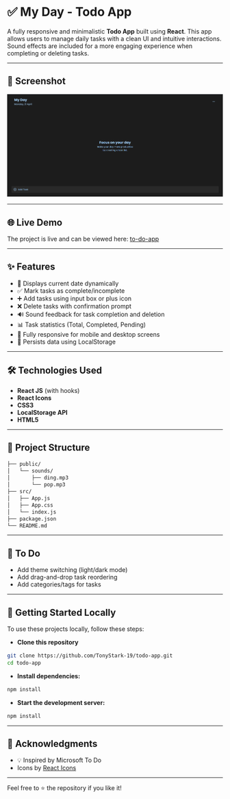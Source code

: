 # ✅ My Day - Todo App

A fully responsive and minimalistic **Todo App** built using **React**. This app allows users to manage daily tasks with a clean UI and intuitive interactions. Sound effects are included for a more engaging experience when completing or deleting tasks.

---

## 📸 Screenshot

![Todo App Screenshot](/public/image/image.png)

---

## 🌐 Live Demo  

The project is live and can be viewed here: [to-do-app](https://todo-phi-ruby.vercel.app/)

---

## ✨ Features

- 📅 Displays current date dynamically
- ✅ Mark tasks as complete/incomplete
- ➕ Add tasks using input box or plus icon
- ❌ Delete tasks with confirmation prompt
- 🔊 Sound feedback for task completion and deletion
- 📊 Task statistics (Total, Completed, Pending)
- 📱 Fully responsive for mobile and desktop screens
- 💾 Persists data using LocalStorage

---

## 🛠️ Technologies Used

- **React JS** (with hooks)
- **React Icons**
- **CSS3**
- **LocalStorage API**
- **HTML5**

---

## 📂 Project Structure

```plaintext
├── public/
│   └── sounds/
│       ├── ding.mp3
│       └── pop.mp3
├── src/
│   ├── App.js
│   ├── App.css
│   └── index.js
├── package.json
└── README.md
```
---

## 📌 To Do

- Add theme switching (light/dark mode)
- Add drag-and-drop task reordering
- Add categories/tags for tasks

---

## 🚀 Getting Started Locally

To use these projects locally, follow these steps:  

- **Clone this repository**  
```bash  
git clone https://github.com/TonyStark-19/todo-app.git
cd todo-app
```

- **Install dependencies:**
```bash  
npm install
```

- **Start the development server:**
```bash  
npm install
```

---

## 🙌 Acknowledgments

- 💡 Inspired by Microsoft To Do
- Icons by [React Icons](https://react-icons.github.io/react-icons/)

---

Feel free to ⭐️ the repository if you like it!

